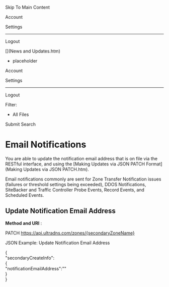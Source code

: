 

Skip To Main Content

Account

Settings

* * *

Logout

[](News and Updates.htm)

  * placeholder

Account

Settings

* * *

Logout

Filter:

  * All Files

Submit Search

# Email Notifications

You are able to update the notification email address that is on file via the
RESTful interface, and using the [Making Updates via JSON PATCH Format](Making
Updates via JSON PATCH.htm).

Email notifications commonly are sent for Zone Transfer Notification issues
(failures or threshold settings being exceeded), DDOS Notifications,
SiteBacker and Traffic Controller Probe Events, Record Events, and Scheduled
Events.

## Update Notification Email Address

  
**Method and URI** :

PATCH https://api.ultradns.com/zones/{secondaryZoneName}

JSON Example: Update Notification Email Address

{  
"secondaryCreateInfo":  
{  
"notificationEmailAddress":"<updated email address>"  
}  
}

